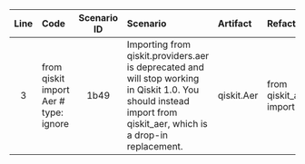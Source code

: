 | Line | Code | Scenario ID | Scenario | Artifact | Refactoring |
| :--: | :--- | :---------: | :------- | :------- | :---------- |
| 3 | from qiskit import Aer # type: ignore | 1b49 | Importing from qiskit.providers.aer is deprecated and will stop working in Qiskit 1.0. You should instead import from qiskit_aer, which is a drop-in replacement. | qiskit.Aer | from qiskit_aer import Aer |